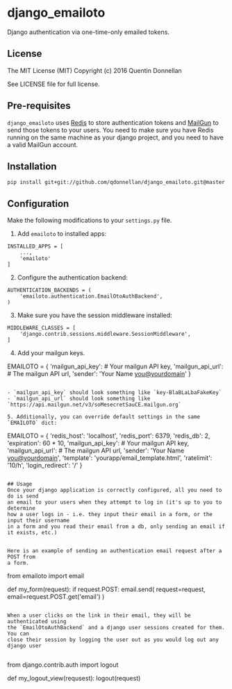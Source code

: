 # django_emailoto

Django authentication via one-time-only emailed tokens. 

## License
The MIT License (MIT)
Copyright (c) 2016 Quentin Donnellan

See LICENSE file for full license.

## Pre-requisites
`django_emailoto` uses [Redis](http://redis.io/) to store authentication tokens and [MailGun](http://www.mailgun.com/) to send
those tokens to your users. You need to make sure you have Redis running on the
same machine as your django project, and you need to have a valid MailGun account.

## Installation

```
pip install git+git://github.com/qdonnellan/django_emailoto.git@master
```

## Configuration

Make the following modifications to your `settings.py` file.

1. Add `emailoto` to installed apps:
```
INSTALLED_APPS = [
    ...,
    'emailoto'
]
```
2. Configure the authentication backend:
```
AUTHENTICATION_BACKENDS = (
    'emailoto.authentication.EmailOtoAuthBackend',
)
```

3. Make sure you have the session middleware installed:
```
MIDDLEWARE_CLASSES = [
    'django.contrib.sessions.middleware.SessionMiddleware',
]
```

4. Add your mailgun keys.

EMAILOTO = {
    'mailgun_api_key': # Your mailgun API key,
    'mailgun_api_url': # The mailgun API url,
    'sender': 'Your Name <you@yourdomain>'
}
```

- `mailgun_api_key` should look something like `key-BlaBLaLbaFakeKey`
- `mailgun_api_url` should look something like `https://api.mailgun.net/v3/soMesecretSauCE.mailgun.org`

5. Additionally, you can override default settings in the same `EMAILOTO` dict:
```
EMAILOTO = {
    'redis_host': 'localhost',
    'redis_port': 6379,
    'redis_db': 2,
    'expiration': 60 * 10,
    'mailgun_api_key': # Your mailgun API key,
    'mailgun_api_url': # The mailgun API url,
    'sender': 'Your Name <you@yourdomain>',
    'template': 'yourapp/email_template.html',
    'ratelimit': '10/h',
    'login_redirect': '/'
}
```

## Usage
Once your django application is correctly configured, all you need to do is send
an email to your users when they attempt to log in (it's up to you to determine
how a user logs in - i.e. they input their email in a form, or the input their username
in a form and you read their email from a db, only sending an email if it exists, etc.)


Here is an example of sending an authentication email request after a POST from
a form.

```
from emailoto import email

def my_form(request):
    if request.POST:
        email.send(
            request=request,
            email=request.POST.get('email')
        )
```

When a user clicks on the link in their email, they will be authenticated using
the `EmailOtoAuthBackend` and a django user sessions created for them. You can
close their session by logging the user out as you would log out any django user


```
from django.contrib.auth import logout


def my_logout_view(requsest):
    logout(request)
```
